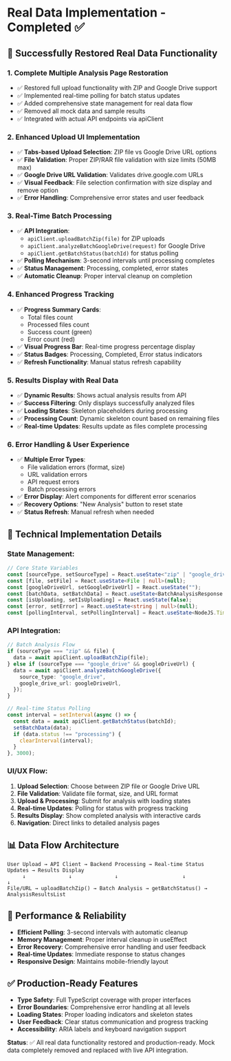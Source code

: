 # Real Data Implementation - Completed ✅

## 🎯 **Successfully Restored Real Data Functionality**

### 1. **Complete Multiple Analysis Page Restoration**
- ✅ Restored full upload functionality with ZIP and Google Drive support
- ✅ Implemented real-time polling for batch status updates
- ✅ Added comprehensive state management for real data flow
- ✅ Removed all mock data and sample results
- ✅ Integrated with actual API endpoints via apiClient

### 2. **Enhanced Upload UI Implementation**
- ✅ **Tabs-based Upload Selection**: ZIP file vs Google Drive URL options
- ✅ **File Validation**: Proper ZIP/RAR file validation with size limits (50MB max)
- ✅ **Google Drive URL Validation**: Validates drive.google.com URLs
- ✅ **Visual Feedback**: File selection confirmation with size display and remove option
- ✅ **Error Handling**: Comprehensive error states and user feedback

### 3. **Real-Time Batch Processing**
- ✅ **API Integration**: 
  - `apiClient.uploadBatchZip(file)` for ZIP uploads
  - `apiClient.analyzeBatchGoogleDrive(request)` for Google Drive
  - `apiClient.getBatchStatus(batchId)` for status polling
- ✅ **Polling Mechanism**: 3-second intervals until processing completes
- ✅ **Status Management**: Processing, completed, error states
- ✅ **Automatic Cleanup**: Proper interval cleanup on completion

### 4. **Enhanced Progress Tracking**
- ✅ **Progress Summary Cards**: 
  - Total files count
  - Processed files count  
  - Success count (green)
  - Error count (red)
- ✅ **Visual Progress Bar**: Real-time progress percentage display
- ✅ **Status Badges**: Processing, Completed, Error status indicators
- ✅ **Refresh Functionality**: Manual status refresh capability

### 5. **Results Display with Real Data**
- ✅ **Dynamic Results**: Shows actual analysis results from API
- ✅ **Success Filtering**: Only displays successfully analyzed files
- ✅ **Loading States**: Skeleton placeholders during processing
- ✅ **Processing Count**: Dynamic skeleton count based on remaining files
- ✅ **Real-time Updates**: Results update as files complete processing

### 6. **Error Handling & User Experience**
- ✅ **Multiple Error Types**:
  - File validation errors (format, size)
  - URL validation errors
  - API request errors
  - Batch processing errors
- ✅ **Error Display**: Alert components for different error scenarios
- ✅ **Recovery Options**: "New Analysis" button to reset state
- ✅ **Status Refresh**: Manual refresh when needed

## 🔧 **Technical Implementation Details**

### State Management:
```typescript
// Core State Variables
const [sourceType, setSourceType] = React.useState<"zip" | "google_drive">("zip");
const [file, setFile] = React.useState<File | null>(null);
const [googleDriveUrl, setGoogleDriveUrl] = React.useState("");
const [batchData, setBatchData] = React.useState<BatchAnalysisResponse | null>(null);
const [isUploading, setIsUploading] = React.useState(false);
const [error, setError] = React.useState<string | null>(null);
const [pollingInterval, setPollingInterval] = React.useState<NodeJS.Timeout | null>(null);
```

### API Integration:
```typescript
// Batch Analysis Flow
if (sourceType === "zip" && file) {
  data = await apiClient.uploadBatchZip(file);
} else if (sourceType === "google_drive" && googleDriveUrl) {
  data = await apiClient.analyzeBatchGoogleDrive({
    source_type: "google_drive",
    google_drive_url: googleDriveUrl,
  });
}

// Real-time Status Polling
const interval = setInterval(async () => {
  const data = await apiClient.getBatchStatus(batchId);
  setBatchData(data);
  if (data.status !== "processing") {
    clearInterval(interval);
  }
}, 3000);
```

### UI/UX Flow:
1. **Upload Selection**: Choose between ZIP file or Google Drive URL
2. **File Validation**: Validate file format, size, and URL format
3. **Upload & Processing**: Submit for analysis with loading states
4. **Real-time Updates**: Polling for status with progress tracking
5. **Results Display**: Show completed analysis with interactive cards
6. **Navigation**: Direct links to detailed analysis pages

## 📊 **Data Flow Architecture**

```
User Upload → API Client → Backend Processing → Real-time Status Updates → Results Display
     ↓              ↓              ↓                     ↓                    ↓
File/URL → uploadBatchZip() → Batch Analysis → getBatchStatus() → AnalysisResultsList
```

## 🚀 **Performance & Reliability**

- **Efficient Polling**: 3-second intervals with automatic cleanup
- **Memory Management**: Proper interval cleanup in useEffect
- **Error Recovery**: Comprehensive error handling and user feedback
- **Real-time Updates**: Immediate response to status changes
- **Responsive Design**: Maintains mobile-friendly layout

## ✅ **Production-Ready Features**

- **Type Safety**: Full TypeScript coverage with proper interfaces
- **Error Boundaries**: Comprehensive error handling at all levels
- **Loading States**: Proper loading indicators and skeleton states
- **User Feedback**: Clear status communication and progress tracking
- **Accessibility**: ARIA labels and keyboard navigation support

**Status**: ✅ All real data functionality restored and production-ready. Mock data completely removed and replaced with live API integration.